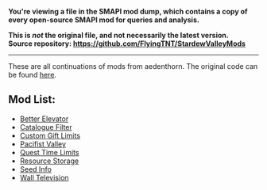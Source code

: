 **You're viewing a file in the SMAPI mod dump, which contains a copy of every open-source SMAPI mod
for queries and analysis.**

**This is _not_ the original file, and not necessarily the latest version.**  
**Source repository: https://github.com/FlyingTNT/StardewValleyMods**

----

These are all continuations of mods from aedenthorn. The original code can be found [here](https://github.com/aedenthorn/StardewValleyMods).

## Mod List:
- [Better Elevator](https://www.nexusmods.com/stardewvalley/mods/22340/)
- [Catalogue Filter](https://www.nexusmods.com/stardewvalley/mods/22379)
- [Custom Gift Limits](https://www.nexusmods.com/stardewvalley/mods/22385)
- [Pacifist Valley](https://www.nexusmods.com/stardewvalley/mods/23109)
- [Quest Time Limits](https://www.nexusmods.com/stardewvalley/mods/22349/)
- [Resource Storage](https://www.nexusmods.com/stardewvalley/mods/22539)
- [Seed Info](https://www.nexusmods.com/stardewvalley/mods/22519)
- [Wall Television](https://www.nexusmods.com/stardewvalley/mods/22372)

